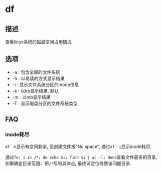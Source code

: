 # df

## 描述

查看linux系统的磁盘空间占用情况

## 选项

- -a : 包含全部的文件系统
- -h : 以易读的方式显示结果
- -i : 显示文件系统分区的inode信息
- -k : 以kb显示结果, 默认
- -m : 以mb显示结果
- -T : 显示磁盘分区的文件系统类型

## FAQ
### inode耗尽
`df -h`显示有空间剩余, 但创建文件报"No space", 通过`df -i`显示inode耗尽.

通过`for i in /*; do echo $i; find $i | wc -l; done`查看文件最多的目录, 如果确定目录范围，把`/*`写的具体点, 最终可定位导致该问题目录.